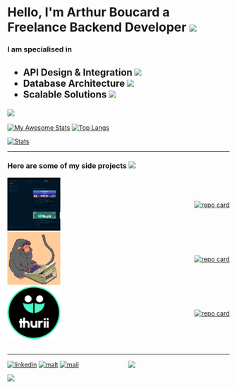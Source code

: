 <h1 align="left">Hello, I'm Arthur Boucard a Freelance Backend Developer <img src="https://github.com/TheDudeThatCode/TheDudeThatCode/blob/master/Assets/Hi.gif" width="29px"> </h1>
<h3>I am specialised in </h3>
<h2>
  <ul>
    <li>API Design & Integration <img src="https://fonts.gstatic.com/s/e/notoemoji/latest/2699_fe0f/512.gif" width="29px"></li>
    <li>Database Architecture <img src="https://fonts.gstatic.com/s/e/notoemoji/latest/1f6a7/512.gif" width="29px"></li>
    <li>Scalable Solutions <img src="https://fonts.gstatic.com/s/e/notoemoji/latest/1f680/512.gif" width="29px"></li>
  </ul>
</h2>

[![](https://visitcount.itsvg.in/api?id=arthurboucard&icon=0&color=3)](https://visitcount.itsvg.in)


<!-- [![wakatime](https://wakatime.com/badge/user/5e661680-75fe-4363-a000-151d595ee22d.svg)](https://wakatime.com/@5e661680-75fe-4363-a000-151d595ee22d) -->
[![My Awesome Stats](https://awesome-github-stats.azurewebsites.net/user-stats/arthurboucard?cardType=level-alternate&theme=vue-dark&preferLogin=false)](https://git.io/awesome-stats-card)
[![Top Langs](https://github-readme-stats.vercel.app/api/top-langs/?username=arthurboucard&exclude_repo=RUC_Data-and-Things,RUC_Physical-Computing-VR&layout=compact&theme=vue-dark)](https://github.com/anuraghazra/github-readme-stats)

[![Stats](https://github-readme-streak-stats.herokuapp.com?user=arthurboucard&theme=darcula&hide_border=true&background=273849&mode=weekly)](https://github.com/hoangsonww/Profile-Readme-Cards)

---

<h3>Here are some of my side projects <img src="https://fonts.gstatic.com/s/e/notoemoji/latest/1f331/512.gif" width="29px"></h3>

<!-- <img align="right" width="350" src="https://media4.giphy.com/media/v1.Y2lkPTc5MGI3NjExNHJxMHc4ZXgxdHBza3Z6cGV4dDhqdHVjNTdvZDlpYThuaWg4MjUwNyZlcD12MV9pbnRlcm5hbF9naWZfYnlfaWQmY3Q9Zw/l4KhQo2MESJkc6QbS/giphy.webp"  /> -->

<div style="display: flex; align-items: center; justify-content: space-between;">
  <a href="https://arthurboucard.com/" target="_blank">
    <img src="https://github.com/ArthurBoucard/ArthurBoucard/blob/master/src/portfolio.png" alt="portfolio" width="120" />
  </a>
  <a href="https://github.com/arthurboucard/Portfolio">
    <img src="https://github-readme-stats.vercel.app/api/pin/?username=arthurboucard&repo=Portfolio&theme=github_dark" alt="repo card" />
  </a>
</div>

<div style="display: flex; align-items: center; justify-content: space-between;">
  <a href="https://infinite-typing-monkey.arthurboucard.com/" target="_blank">
    <img src="https://github.com/ArthurBoucard/Infinite-Typing-Monkey/blob/master/front/src/assets/monkey.gif" alt="portfolio" width="120" />
  </a>
  <a href="https://github.com/arthurboucard/Infinite-Typing-Monkey">
    <img src="https://github-readme-stats.vercel.app/api/pin/?username=arthurboucard&repo=Infinite-Typing-Monkey&theme=github_dark" alt="repo card" />
  </a>
</div>

<div style="display: flex; align-items: center; justify-content: space-between;">
  <a href="https://thurii.fr/" target="_blank">
    <img src="https://github.com/ArthurBoucard/ArthurBoucard/blob/master/src/thurii_logo.png" alt="thurii logo" width="120" />
  </a>
  <a href="https://github.com/bouboule-corp/thurii-web-landing-page">
    <img src="https://github-readme-stats.vercel.app/api/pin/?username=bouboule-corp&repo=thurii-web-landing-page&theme=github_dark" alt="repo card" />
  </a>
</div>

<br>

---

<!-- <h2>Socials :</h2> add animated emoji  -->

<img align="right" width="230" src="https://media0.giphy.com/media/v1.Y2lkPTc5MGI3NjExb2NiYWliMTVxbG1sOXZ5Z205N3pwNndveTRkc3dkaWI5OHhndHVqaiZlcD12MV9pbnRlcm5hbF9naWZfYnlfaWQmY3Q9Zw/78XCFBGOlS6keY1Bil/giphy.webp"  />

<a href="https://www.linkedin.com/in/arthurboucard" target="_blank" style="display: inline-block;"><img src="https://img.shields.io/badge/linkedin-logo?style=for-the-badge&logo=linkedin&logoColor=white&color=%230a77b6" alt="linkedin" height="40" /></a>
<a href="https://www.malt.fr/profile/arthurboucard" target="_blank" style="display: inline-block;"><img src="https://img.shields.io/badge/malt-logo?style=for-the-badge&logo=malt&logoColor=white&color=%23fc5757" alt="malt" height="40" /></a>
<a href="mailto:arthur.boucard@hotmail.fr" target="_blank" style="display: inline-block;"><img src="https://img.shields.io/badge/mail-logo?style=for-the-badge&logo=gmail&logoColor=white&color=%2370d6a1" alt="mail" height="40" /></a>

<a href="https://wakatime.com"><img src="https://wakatime.com/share/@Bouboule/6ecb58df-1386-45f1-bac3-b977943f1c21.png" align="left" width="530" /></a>

<!--
**ArthurBoucard/ArthurBoucard** is a ✨ _special_ ✨ repository because its `README.md` (this file) appears on your GitHub profile.

[![Arthur's github stats](https://github-readme-stats.vercel.app/api?username=ArthurBoucard)](https://github.com/anuraghazra/github-readme-stats)

![Screenshot](File in repo location) 

Here are some ideas to get you started:

- 👯 I’m looking to collaborate on ...
- 💬 Ask me about ...
- 📫 How to reach me: ...
- 😄 Pronouns: ...
- ⚡ Fun fact: ...

[![Readme Card](https://github-readme-stats.vercel.app/api/pin/?username=arthurboucard&repo=Portfolio&theme=github_dark)](https://github.com/anuraghazra/github-readme-stats)

### Languages :

<img align="left" alt="C" width="26px" src="https://github.com/ArthurBoucard/ArthurBoucard/blob/master/src/c.png" />
<img align="left" alt="C++" width="26px" src="https://github.com/ArthurBoucard/ArthurBoucard/blob/master/src/c%2B%2B.png" />
<img align="left" alt="Python" width="26px" src="https://github.com/ArthurBoucard/ArthurBoucard/blob/master/src/python.png" />
<img align="left" alt="HTML5" width="26px" src="https://github.com/ArthurBoucard/ArthurBoucard/blob/master/src/html5.png" />
<img align="left" alt="CSS3" width="26px" src="https://github.com/ArthurBoucard/ArthurBoucard/blob/master/src/css3.png" />
<img align="left" alt="Bash" width="26px" src="https://github.com/ArthurBoucard/ArthurBoucard/blob/master/src/bash.png" />

<br>

### Tools :

<img align="left" alt="Visual Studio Code" width="26px" src="https://github.com/ArthurBoucard/ArthurBoucard/blob/master/src/vscode.png" />
<img align="left" alt="Git" width="26px" src="https://github.com/ArthurBoucard/ArthurBoucard/blob/master/src/git.png" />
<img align="left" alt="GithubActions" width="26px" src="https://github.com/ArthurBoucard/ArthurBoucard/blob/master/src/github_actions.png" />
-->
